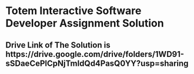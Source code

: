 # Totem Interactive Software Developer Assignment Solution

<h2>Drive Link of The Solution is <link>https://drive.google.com/drive/folders/1WD91-sSDaeCePlCpNjTmIdQd4PasQ0YY?usp=sharing<link> </h2>
